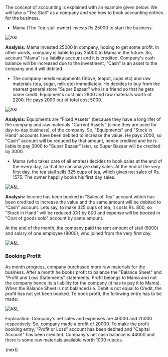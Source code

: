 The concept of accounting is explained with an example given below: We will
take a "Tea Stall" as a company and see how to book accounting entries for the
business.

  * Mama (The Tea-stall owner) invests Rs 25000 to start the business.

![A&L](assets/erpnext_org/images/erpnext/assets-1.png)

__Analysis:__ Mama invested 25000 in company, hoping to get some profit. In other
words, company is liable to pay 25000 to Mama in the future. So, account
"Mama" is a liability account and it is credited. Company's cash balance will
be increased due to the investment, "Cash" is an asset to the company and it
will debited.

  * The company needs equipments (Stove, teapot, cups etc) and raw materials (tea, sugar, milk etc) immediately. He decides to buy from the nearest general store "Super Bazaar" who is a friend so that he gets some credit. Equipments cost him 2800 and raw materials worth of 2200. He pays 2000 out of total cost 5000.

![A&L](assets/erpnext_org/images/erpnext/assets-2.png)

__Analysis:__ Equipments are "Fixed Assets" (because they have a long life) of the
company and raw materials "Current Assets" (since they are used for day-to-day
business), of the company. So, "Equipments" and "Stock in Hand" accounts have
been debited to increase the value. He pays 2000, so "Cash" account will be
reduced by that amount, hence credited and he is liable to pay 3000 to "Super
Bazaar" later, so Super Bazaar will be credited by 3000.

  * Mama (who takes care of all entries) decides to book sales at the end of the every day, so that he can analyze daily sales. At the end of the very first day, the tea stall sells 325 cups of tea, which gives net sales of Rs. 1575. The owner happily books his first day sales.

![A&L](assets/erpnext_org/images/erpnext/assets-3.png)

__Analysis:__ Income has been booked in "Sales of Tea" account which has been
credited to increase the value and the same amount will be debited to "Cash"
account. Lets say, to make 325 cups of tea, it costs Rs. 800, so "Stock in
Hand" will be reduced (Cr) by 800 and expense will be booked in "Cost of goods
sold" account by same amount.

At the end of the month, the company paid the rent amount of stall (5000) and
salary of one employee (8000), who joined from the very first day.

![A&L](assets/erpnext_org/images/erpnext/assets-4.png)

### Booking Profit

As month progress, company purchased more raw materials for the business.
After a month he books profit to balance the "Balance Sheet" and "Profit and
Loss Statements" statements. Profit belongs to Mama and not the company hence
its a liability for the company (it has to pay it to Mama). When the Balance
Sheet is not balanced i.e. Debit is not equal to Credit, the profit has not
yet been booked. To book profit, the following entry has to be made:

![A&L](assets/erpnext_org/images/erpnext/assets-5.png)

Explanation: Company's net sales and expenses are 40000 and 20000
respectively. So, company made a profit of 20000. To make the profit booking
entry, "Profit or Loss" account has been debited and "Capital Account" has
been credited. Company's net cash balance is 44000 and there is some raw
materials available worth 1000 rupees.

{next}
